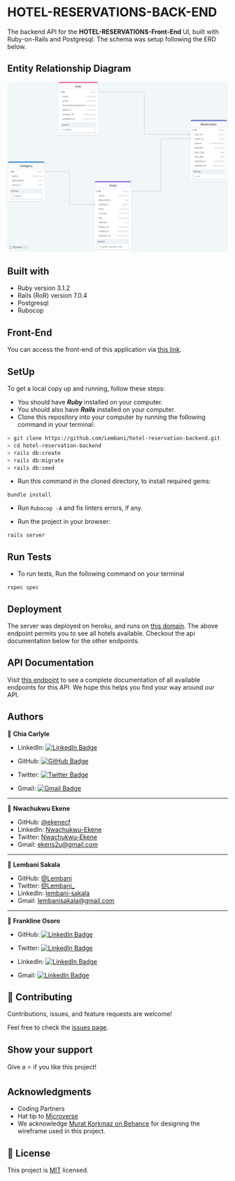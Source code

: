 # HOTEL-RESERVATIONS-BACK-END

The backend API for the **HOTEL-RESERVATIONS-Front-End** UI, built with Ruby-on-Rails and Postgresql. The schema was setup following the ERD below.

## Entity Relationship Diagram

![erd](app/ERD/erd.png)

## Built with

- Ruby version 3.1.2
- Rails (RoR) version 7.0.4
- Postgresql
- Rubocop

## Front-End

You can access the front-end of this application via [this link](https://github.com/Lembani/hotel-reservation-frontend.git).

## SetUp

To get a local copy up and running, follow these steps:

- You should have **_Ruby_** installed on your computer.
- You should also have **_Rails_** installed on your computer.
- Clone this repository into your computer by running the following command in your terminal:

```bash
> git clone https://github.com/Lembani/hotel-reservation-backend.git
> cd hotel-reservation-backend
> rails db:create
> rails db:migrate
> rails db:seed
```

- Run this command in the cloned directory, to install required gems:

```
bundle install
```

- Run `Rubocop -A` and fix linters errors, if any.

* Run the project in your browser:

```
rails server
```

## Run Tests

- To run tests, Run the following command on your terminal

```
rspec spec
```

## Deployment

The server was deployed on heroku, and runs on [this domain](https://stark-badlands-38572.herokuapp.com/api/v1/hotels).
The above endpoint permits you to see all hotels available. Checkout the api documentation below for the other endpoints.

## API Documentation
Visit [this endpoint](https://stark-badlands-38572.herokuapp.com/api-docs) to see a complete documentation of all available endpoints for this API.
We hope this helps you find your way around our API.

## Authors

👤 **Chia Carlyle**

- LinkedIn: [![LinkedIn Badge](https://img.shields.io/badge/-chiacarlyle-black?logo=LinkedIn&logoColor=0A66C2&style=plastic)](https://linkedin.com/in/chia-carlyle)

- GitHub: [![GitHub Badge](https://img.shields.io/badge/-carlylechia-black?logo=GitHub&logoColor=18171&style=plastic)](https://github.com/carlylechia)

- Twitter: [![Twitter Badge](https://img.shields.io/badge/-chiacarlyle-black?logo=Twitter&logoColor=1DA1F2&style=plastic)](https://twitter.com/chiacarlyle)

- Gmail: [![Gmail Badge](https://img.shields.io/badge/-chiacarlyle-black?logo=Gmail&logoColor=EA4335&style=plastic)](mailto:chiacarlyle@gmail.com)

<hr>

👤 **Nwachukwu Ekene**

- GitHub: [@ekenecf](https://github.com/ekenecf)
- LinkedIn: [Nwachukwu-Ekene](https://www.linkedin.com/in/nwachukwuekene/)
- Twitter: [Nwachukwu-Ekene](https://www.twitter.com/ekene070)
- Gmail: [ekens2u@gmail.com](mailto:ekens2u@gmail.com)

<hr>

👤 **Lembani Sakala**

- GitHub: [@Lembani](https://github.com/lembani)
- Twitter: [@Lembani\_](https://twitter.com/lembani_)
- LinkedIn: [lembani-sakala](https://linkedin.com/in/lembani-sakala)
- Gmail: [lembanisakala@gmail.com](mailto:lembanisakala@gmail.com)

<hr>

👤 **Frankline Osoro**

- GitHub: [![LinkedIn Badge](https://img.shields.io/badge/-frank1738-black?logo=LinkedIn&logoColor=0A66C2&style=plastic)](https://github.com/frank1738)

- Twitter: [![LinkedIn Badge](https://img.shields.io/badge/-frank1738-black?logo=LinkedIn&logoColor=0A66C2&style=plastic)](https://twitter.com/frankhiggins08)

- LinkedIn: [![LinkedIn Badge](https://img.shields.io/badge/-frank1738-black?logo=LinkedIn&logoColor=0A66C2&style=plastic)](http://www.linkedin.com/in/frankline-osoro-b526ba18b)

- Gmail: [![LinkedIn Badge](https://img.shields.io/badge/-frank1738-black?logo=LinkedIn&logoColor=0A66C2&style=plastic)](mailto:franklineosoro08@gmail.com)

## 🤝 Contributing

Contributions, issues, and feature requests are welcome!

Feel free to check the [issues page](../../issues/).

## Show your support

Give a ⭐️ if you like this project!

## Acknowledgments

- Coding Partners
- Hat tip to [Microverse](https://www.microverse.org)
- We acknowledge [Murat Korkmaz on Behance](https://www.behance.net/muratk) for designing the wireframe used in this project.

## 📝 License

This project is [MIT](./MIT.md) licensed.

